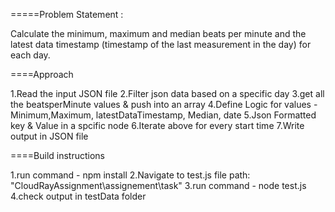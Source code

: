 =====Problem Statement :

Calculate the minimum, maximum and median beats per minute and the latest data timestamp (timestamp of the last measurement in the day) for each day.

====Approach

1.Read the input JSON file 
2.Filter json data based on a specific day
3.get all the beatsperMinute values & push into an array
4.Define Logic for values - Minimum,Maximum, latestDataTimestamp, Median, date
5.Json Formatted key & Value in a spcific node
6.Iterate above for every start time
7.Write output in JSON file

====Build instructions

1.run command - npm install
2.Navigate to test.js file path: "CloudRayAssignment\assignement\task"
3.run command - node test.js
4.check output in testData folder
